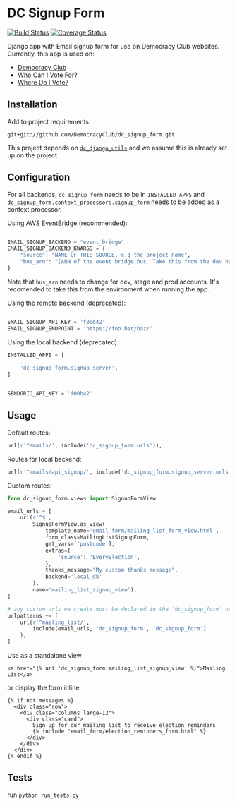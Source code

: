 # DC Signup Form

[![Build Status](https://travis-ci.org/DemocracyClub/dc_signup_form.svg?branch=master)](https://travis-ci.org/DemocracyClub/dc_signup_form)
[![Coverage Status](https://coveralls.io/repos/github/DemocracyClub/dc_signup_form/badge.svg?branch=master)](https://coveralls.io/github/DemocracyClub/dc_signup_form?branch=master)

Django app with Email signup form for use on Democracy Club websites. Currently, this app is used on: 
* [Democracy Club](https://democracyclub.org.uk)
* [Who Can I Vote For?](https://whocanivotefor.co.uk)
* [Where Do I Vote?](https://wheredoivote.co.uk)


## Installation

Add to project requirements:

```
git+git://github.com/DemocracyClub/dc_signup_form.git
```

This project depends on [`dc_django_utils`](https://github.com/DemocracyClub/dc_django_utils) 
and we assume this is already set up on the project

## Configuration

For all backends, `dc_signup_form` needs to be in `INSTALLED_APPS` and
`dc_signup_form.context_processors.signup_form` needs to be added as a 
context processor.


Using AWS EventBridge (recommended):

```python

EMAIL_SIGNUP_BACKEND = "event_bridge"
EMAIL_SIGNUP_BACKEND_KWARGS = {
    "source": "NAME OF THIS SOURCE, e.g the project name",
    "bus_arn": "[ARN of the event bridge bus. Take this from the dev handbook]"
}

```

Note that `bus_arn` needs to change for dev, stage and prod accounts. It's 
recomended to take this from the environment when running the app.

Using the remote backend (deprecated):

```python

EMAIL_SIGNUP_API_KEY = 'f00b42'
EMAIL_SIGNUP_ENDPOINT = 'https://foo.bar/baz/'
```

Using the local backend (deprecated):

```python
INSTALLED_APPS = [
    ...
    'dc_signup_form.signup_server',
]


SENDGRID_API_KEY = 'f00b42'
```

## Usage

Default routes:

```python
url(r'^emails/', include('dc_signup_form.urls')),
```

Routes for local backend:
```python
url(r'^emails/api_signup/', include('dc_signup_form.signup_server.urls')),
```

Custom routes:

```python
from dc_signup_form.views import SignupFormView

email_urls = [
    url(r'^$',
        SignupFormView.as_view(
            template_name='email_form/mailing_list_form_view.html',
            form_class=MailingListSignupForm,
            get_vars=['postcode'],
            extras={
                'source': 'EveryElection',
            },
            thanks_message="My custom thanks message",
            backend='local_db'
        ),
        name='mailing_list_signup_view'),
]

# any custom urls we create must be declared in the 'dc_signup_form' namespace
urlpatterns += [
    url(r'^mailing_list/',
        include(email_urls, 'dc_signup_form', 'dc_signup_form')
    ),
]
```

Use as a standalone view

```django
<a href="{% url 'dc_signup_form:mailing_list_signup_view' %}">Mailing List</a>
```


or display the form inline:

```django
{% if not messages %}
  <div class="row">
    <div class="columns large-12">
      <div class="card">
        Sign up for our mailing list to receive election reminders
        {% include "email_form/election_reminders_form.html" %}
      </div>
    </div>
  </div>
{% endif %}
```

## Tests

run ```python run_tests.py```
